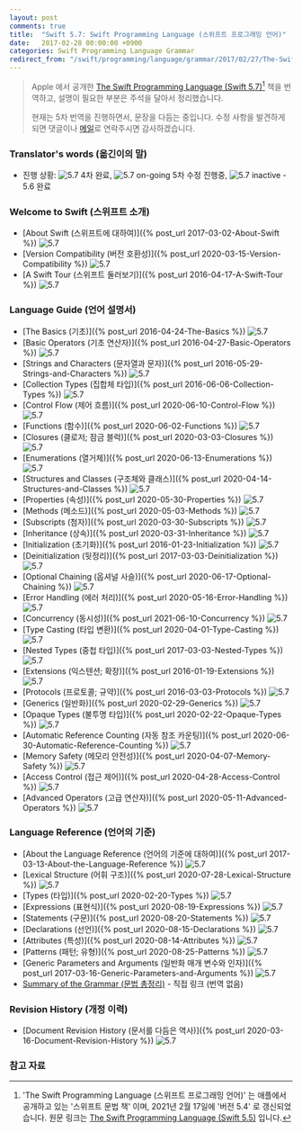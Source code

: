 ```yaml
---
layout: post
comments: true
title:  "Swift 5.7: Swift Programming Language (스위프트 프로그래밍 언어)"
date:   2017-02-28 00:00:00 +0900
categories: Swift Programming Language Grammar
redirect_from: "/swift/programming/language/grammar/2017/02/27/The-Swift-Programming-Language.html"
---
```


> Apple 에서 공개한 [The Swift Programming Language (Swift 5.7)](https://docs.swift.org/swift-book/)[^Swift] 책을 번역하고, 설명이 필요한 부분은 주석을 달아서 정리했습니다.
>
> 현재는 5차 번역을 진행하면서, 문장을 다듬는 중입니다. 수정 사항을 발견하게 되면 댓글이나 <a href="mailto:{{ site.email }}">메일</a>로 연락주시면 감사하겠습니다.

### Translator's words (옮긴이의 말)

* 진행 상황: ![5.7](https://img.shields.io/badge/-%205.5-success) 4차 완료, ![5.7 on-going](https://img.shields.io/badge/-%205.5-yellow) 5차 수정 진행중, ![5.7 inactive](https://img.shields.io/badge/-%205.5-inactive) - 5.6 완료

### Welcome to Swift (스위프트 소개)

* [About Swift (스위프트에 대하여)]({% post_url 2017-03-02-About-Swift %}) ![5.7](https://img.shields.io/badge/-%205.5-success)
* [Version Compatibility (버전 호환성)]({% post_url 2020-03-15-Version-Compatibility %}) ![5.7](https://img.shields.io/badge/-%205.5-success)
* [A Swift Tour (스위프트 둘러보기)]({% post_url 2016-04-17-A-Swift-Tour %}) ![5.7](https://img.shields.io/badge/-%205.5-success)

### Language Guide (언어 설명서)

* [The Basics (기초)]({% post_url 2016-04-24-The-Basics %}) ![5.7](https://img.shields.io/badge/-%205.5-success)
* [Basic Operators (기초 연산자)]({% post_url 2016-04-27-Basic-Operators %}) ![5.7](https://img.shields.io/badge/-%205.5-success)
* [Strings and Characters (문자열과 문자)]({% post_url 2016-05-29-Strings-and-Characters %}) ![5.7](https://img.shields.io/badge/-%205.5-success)
* [Collection Types (집합체 타입)]({% post_url 2016-06-06-Collection-Types %}) ![5.7](https://img.shields.io/badge/-%205.5-success)
* [Control Flow (제어 흐름)]({% post_url 2020-06-10-Control-Flow %}) ![5.7](https://img.shields.io/badge/-%205.5-success)
* [Functions (함수)]({% post_url 2020-06-02-Functions %}) ![5.7](https://img.shields.io/badge/-%205.5-success)
* [Closures (클로저; 잠금 블럭)]({% post_url 2020-03-03-Closures %}) ![5.7](https://img.shields.io/badge/-%205.5-success)
* [Enumerations (열거체)]({% post_url 2020-06-13-Enumerations %}) ![5.7](https://img.shields.io/badge/-%205.5-success)
* [Structures and Classes (구조체와 클래스)]({% post_url 2020-04-14-Structures-and-Classes %}) ![5.7](https://img.shields.io/badge/-%205.5-success)
* [Properties (속성)]({% post_url 2020-05-30-Properties %}) ![5.7](https://img.shields.io/badge/-%205.5-success)
* [Methods (메소드)]({% post_url 2020-05-03-Methods %}) ![5.7](https://img.shields.io/badge/-%205.5-success)
* [Subscripts (첨자)]({% post_url 2020-03-30-Subscripts %}) ![5.7](https://img.shields.io/badge/-%205.5-success)
* [Inheritance (상속)]({% post_url 2020-03-31-Inheritance %}) ![5.7](https://img.shields.io/badge/-%205.5-success)
* [Initialization (초기화)]({% post_url 2016-01-23-Initialization %}) ![5.7](https://img.shields.io/badge/-%205.5-success)
* [Deinitialization (뒷정리)]({% post_url 2017-03-03-Deinitialization %}) ![5.7](https://img.shields.io/badge/-%205.5-success)
* [Optional Chaining (옵셔널 사슬)]({% post_url 2020-06-17-Optional-Chaining %}) ![5.7](https://img.shields.io/badge/-%205.5-success)
* [Error Handling (에러 처리)]({% post_url 2020-05-16-Error-Handling %}) ![5.7](https://img.shields.io/badge/-%205.5-success)
* [Concurrency (동시성)]({% post_url 2021-06-10-Concurrency %}) ![5.7](https://img.shields.io/badge/-%205.5-success)
* [Type Casting (타입 변환)]({% post_url 2020-04-01-Type-Casting %}) ![5.7](https://img.shields.io/badge/-%205.5-success)
* [Nested Types (중첩 타입)]({% post_url 2017-03-03-Nested-Types %}) ![5.7](https://img.shields.io/badge/-%205.5-success)
* [Extensions (익스텐션; 확장)]({% post_url 2016-01-19-Extensions %}) ![5.7](https://img.shields.io/badge/-%205.5-success)
* [Protocols (프로토콜; 규약)]({% post_url 2016-03-03-Protocols %}) ![5.7](https://img.shields.io/badge/-%205.5-success)
* [Generics (일반화)]({% post_url 2020-02-29-Generics %}) ![5.7](https://img.shields.io/badge/-%205.5-success)
* [Opaque Types (불투명 타입)]({% post_url 2020-02-22-Opaque-Types %}) ![5.7](https://img.shields.io/badge/-%205.5-success)
* [Automatic Reference Counting (자동 참조 카운팅)]({% post_url 2020-06-30-Automatic-Reference-Counting %}) ![5.7](https://img.shields.io/badge/-%205.5-success)
* [Memory Safety (메모리 안전성)]({% post_url 2020-04-07-Memory-Safety %}) ![5.7](https://img.shields.io/badge/-%205.5-success)
* [Access Control (접근 제어)]({% post_url 2020-04-28-Access-Control %}) ![5.7](https://img.shields.io/badge/-%205.5-success)
* [Advanced Operators (고급 연산자)]({% post_url 2020-05-11-Advanced-Operators %}) ![5.7](https://img.shields.io/badge/-%205.5-success)

### Language Reference (언어의 기준)

* [About the Language Reference (언어의 기준에 대하여)]({% post_url 2017-03-13-About-the-Language-Reference %}) ![5.7](https://img.shields.io/badge/-%205.5-success)
* [Lexical Structure (어휘 구조)]({% post_url 2020-07-28-Lexical-Structure %}) ![5.7](https://img.shields.io/badge/-%205.5-success)
* [Types (타입)]({% post_url 2020-02-20-Types %}) ![5.7](https://img.shields.io/badge/-%205.5-success)
* [Expressions (표현식)]({% post_url 2020-08-19-Expressions %}) ![5.7](https://img.shields.io/badge/-%205.5-success)
* [Statements (구문)]({% post_url 2020-08-20-Statements %}) ![5.7](https://img.shields.io/badge/-%205.5-success)
* [Declarations (선언)]({% post_url 2020-08-15-Declarations %}) ![5.7](https://img.shields.io/badge/-%205.5-success)
* [Attributes (특성)]({% post_url 2020-08-14-Attributes %}) ![5.7](https://img.shields.io/badge/-%205.5-success)
* [Patterns (패턴; 유형)]({% post_url 2020-08-25-Patterns %}) ![5.7](https://img.shields.io/badge/-%205.5-success)
* [Generic Parameters and Arguments (일반화 매개 변수와 인자)]({% post_url 2017-03-16-Generic-Parameters-and-Arguments %}) ![5.7](https://img.shields.io/badge/-%205.5-success)
* [Summary of the Grammar (문법 총정리)](https://docs.swift.org/swift-book/ReferenceManual/zzSummaryOfTheGrammar.html#) - 직접 링크 (번역 없음)

### Revision History (개정 이력)

* [Document Revision History (문서를 다듬은 역사)]({% post_url 2020-03-16-Document-Revision-History %}) ![5.7](https://img.shields.io/badge/-%205.5-success)

### 참고 자료

[^Swift]: 'The Swift Programming Language (스위프트 프로그래밍 언어)' 는 애플에서 공개하고 있는 '스위프트 문법 책' 이며, 2021년 2월 17일에 '버전 5.4' 로 갱신되었습니다. 원문 링크는 [The Swift Programming Language (Swift 5.5)](https://docs.swift.org/swift-book/) 입니다.
